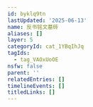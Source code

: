 ```yaml
---
id: byklq9tn
lastUpdated: '2025-06-13'
name: 反书铭文墓砖
aliases: []
layer: 5
categoryId: cat_1YBqIhJq
tagIds:
  - tag_VAOxUoOE
nsfw: false
parent: ''
relatedEntries: []
timelineEvents: []
titledLinks: []
---
```


